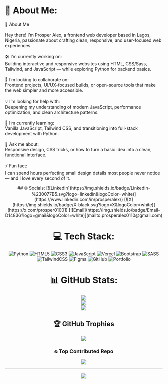 # 💫 About Me:
👋 About Me<br><br>Hey there! I’m Prosper Alex, a frontend web developer based in Lagos, Nigeria, passionate about crafting clean, responsive, and user-focused web experiences.<br><br>🛠️ I’m currently working on:<br>Building interactive and responsive websites using HTML, CSS/Sass, Tailwind, and JavaScript — while exploring Python for backend basics.<br><br>🤝 I’m looking to collaborate on:<br>Frontend projects, UI/UX-focused builds, or open-source tools that make the web simpler and more accessible.<br><br>💡 I’m looking for help with:<br>Deepening my understanding of modern JavaScript, performance optimization, and clean architecture patterns.<br><br>🌱 I’m currently learning:<br>Vanilla JavaScript, Tailwind CSS, and transitioning into full-stack development with Python.<br><br>💬 Ask me about:<br>Responsive design, CSS tricks, or how to turn a basic idea into a clean, functional interface.<br><br>⚡ Fun fact:<br>I can spend hours perfecting small design details most people never notice — and I love every second of it.

<div align="center">
## 🌐 Socials:
[![LinkedIn](https://img.shields.io/badge/LinkedIn-%230077B5.svg?logo=linkedin&logoColor=white)](https://www.linkedin.com/in/prosperalex/)
[![X](https://img.shields.io/badge/X-black.svg?logo=X&logoColor=white)](https://x.com/prosper01001)
[![Email](https://img.shields.io/badge/Email-D14836?logo=gmail&logoColor=white)](mailto:prosperalex0110@gmail.com)


# 💻 Tech Stack:
![Python](https://img.shields.io/badge/python-3670A0?style=for-the-badge&logo=python&logoColor=ffdd54) ![HTML5](https://img.shields.io/badge/html5-%23E34F26.svg?style=for-the-badge&logo=html5&logoColor=white) ![CSS3](https://img.shields.io/badge/css3-%231572B6.svg?style=for-the-badge&logo=css3&logoColor=white) ![JavaScript](https://img.shields.io/badge/javascript-%23323330.svg?style=for-the-badge&logo=javascript&logoColor=%23F7DF1E) ![Vercel](https://img.shields.io/badge/vercel-%23000000.svg?style=for-the-badge&logo=vercel&logoColor=white) ![Bootstrap](https://img.shields.io/badge/bootstrap-%238511FA.svg?style=for-the-badge&logo=bootstrap&logoColor=white) ![SASS](https://img.shields.io/badge/SASS-hotpink.svg?style=for-the-badge&logo=SASS&logoColor=white) ![TailwindCSS](https://img.shields.io/badge/tailwindcss-%2338B2AC.svg?style=for-the-badge&logo=tailwind-css&logoColor=white) ![Figma](https://img.shields.io/badge/figma-%23F24E1E.svg?style=for-the-badge&logo=figma&logoColor=white) ![GitHub](https://img.shields.io/badge/github-%23121011.svg?style=for-the-badge&logo=github&logoColor=white) ![Portfolio](https://img.shields.io/badge/Portfolio-%23000000.svg?style=for-the-badge&logo=firefox&logoColor=#FF7139)
# 📊 GitHub Stats:
![](https://github-readme-stats.vercel.app/api?username=prosper-alex&theme=transparent&hide_border=false&include_all_commits=false&count_private=false)<br/>
![](https://nirzak-streak-stats.vercel.app/?user=prosper-alex&theme=transparent&hide_border=false)<br/>
![](https://github-readme-stats.vercel.app/api/top-langs/?username=prosper-alex&theme=transparent&hide_border=false&include_all_commits=false&count_private=false&layout=compact)

## 🏆 GitHub Trophies
![](https://github-profile-trophy.vercel.app/?username=prosper-alex&theme=radical&no-frame=true&no-bg=false&margin-w=4)

### 🔝 Top Contributed Repo
![](https://github-contributor-stats.vercel.app/api?username=prosper-alex&limit=5&theme=dark&combine_all_yearly_contributions=true)

---
[![](https://visitcount.itsvg.in/api?id=prosper-alex&icon=0&color=0)](https://visitcount.itsvg.in)
</div>

